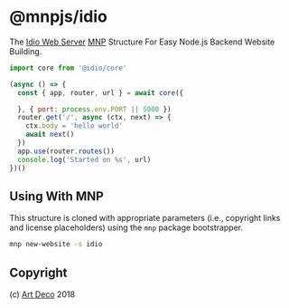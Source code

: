 # @mnpjs/idio

The [Idio Web Server](https://github.com/idiocc/core) [MNP](https://mnpjs.org) Structure For Easy Node.js Backend Website Building.

```js
import core from '@idio/core'

(async () => {
  const { app, router, url } = await core({

  }, { port: process.env.PORT || 5000 })
  router.get('/', async (ctx, next) => {
    ctx.body = 'hello world'
    await next()
  })
  app.use(router.routes())
  console.log('Started on %s', url)
})()
```

## Using With MNP

This structure is cloned with appropriate parameters (i.e., copyright links and license placeholders) using the `mnp` package bootstrapper.

```sh
mnp new-website -s idio
```

## Copyright

(c) [Art Deco][1] 2018

[1]: https://artd.eco